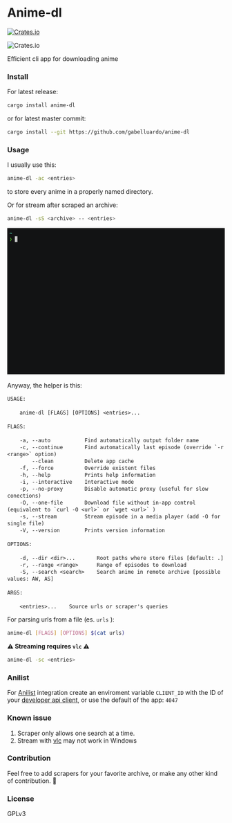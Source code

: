 # Anime-dl

[![Crates.io](https://img.shields.io/crates/v/anime-dl?color=orange)](https://crates.io/crates/anime-dl) 

![Crates.io](https://img.shields.io/crates/l/anime-dl)

Efficient cli app for downloading anime

### Install

For latest release:

``` sh
cargo install anime-dl
```

or for latest master commit:

``` sh
cargo install --git https://github.com/gabelluardo/anime-dl
```

### Usage

I usually use this:

``` sh
anime-dl -ac <entries>
```

to store every anime in a properly named directory.  

Or for stream after scraped an archive:

``` sh
anime-dl -sS <archive> -- <entries>
```

![](screenshots/demo.gif)

Anyway, the helper is this: 

``` 
USAGE:

    anime-dl [FLAGS] [OPTIONS] <entries>...

FLAGS:

    -a, --auto           Find automatically output folder name
    -c, --continue       Find automatically last episode (override `-r <range>` option)
        --clean          Delete app cache
    -f, --force          Override existent files
    -h, --help           Prints help information
    -i, --interactive    Interactive mode
    -p, --no-proxy       Disable automatic proxy (useful for slow conections)
    -O, --one-file       Download file without in-app control (equivalent to `curl -O <url>` or `wget <url>` )
    -s, --stream         Stream episode in a media player (add -O for single file)
    -V, --version        Prints version information

OPTIONS:

    -d, --dir <dir>...       Root paths where store files [default: .]
    -r, --range <range>      Range of episodes to download
    -S, --search <search>    Search anime in remote archive [possible values: AW, AS]

ARGS:

    <entries>...    Source urls or scraper's queries

```

For parsing urls from a file (es. `urls` ):

``` sh
anime-dl [FLAGS] [OPTIONS] $(cat urls)
```

**⚠️ Streaming requires `vlc` ⚠️**

``` sh
anime-dl -sc <entries>
```

### Anilist 

For [Anilist](https://anilist.co) integration create an enviroment variable 
`CLIENT_ID` with the ID of your [developer api client](https://anilist.co/settings/developer), 
or use the default of the app: `4047`

### Known issue

1. Scraper only allows one search at a time.
2. Stream with [vlc](https://www.videolan.org/vlc/) may not work in Windows

### Contribution 

Feel free to add scrapers for your favorite archive, or make any other kind of contribution. 💪

### License

GPLv3
